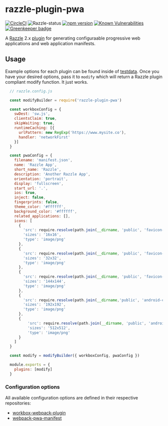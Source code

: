 # razzle-plugin-pwa

[![CircleCI](https://circleci.com/gh/rhodee/razzle-plugin-pwa/tree/master.svg?style=shield)](https://circleci.com/gh/rhodee/razzle-plugin-pwa/tree/master)
![Razzle-status](https://david-dm.org/rhodee/razzle-plugin-pwa.svg?path=packages/razzle-plugin-pwa) [![npm version](https://badge.fury.io/js/razzle-plugin-pwa.svg)](https://badge.fury.io/js/razzle) [![Known Vulnerabilities](https://snyk.io/test/npm/razzle-plugin-pwa/badge.svg)](https://snyk.io/test/npm/razzle-plugin-pwa) [![Greenkeeper badge](https://badges.greenkeeper.io/rhodee/razzle-plugin-pwa.svg)](https://greenkeeper.io/)

A [Razzle](https://github.com/jaredpalmer/razzle) 2.x [plugin](https://github.com/jaredpalmer/razzle/tree/master/packages) for generating configuraable progressive web applications and web application manifests.

## Usage

Example options for each plugin can be found inside of [testdata]('testdata'). Once you have your desired options, pass it to `modify` which will return a Razzle plugin compliant modify function. It just works.

```javascript
  // razzle.config.js

  const modifyBuilder = require('razzle-plugin-pwa')

  const workboxConfig = {
    swDest: 'sw.js',
    clientsClaim: true,
    skipWaiting: true,
    runtimeCaching: [{
      urlPattern: new RegExp('https://www.mysite.co'),
      handler: 'networkFirst'
    }]
  }

  const pwaConfig = {
    filename: 'manifest.json',
    name: 'Razzle App',
    short_name: 'Razzle',
    description: 'Another Razzle App',
    orientation: 'portrait',
    display: 'fullscreen',
    start_url: '.',
    ios: true,
    inject: false,
    fingerprints: false,
    theme_color: '#ffffff',
    background_color: '#ffffff',
    related_applications: [],
    icons: [
      {
        'src': require.resolve(path.join(__dirname, 'public', 'favicon-16x16.png')),
        'sizes': '16x16',
        'type': 'image/png'
      },
      {
        'src': require.resolve(path.join(__dirname, 'public', 'favicon-32x32.png')),
        'sizes': '32x32',
        'type': 'image/png'
      },
      {
        'src': require.resolve(path.join(__dirname, 'public', 'favicon-144x144.png')),
        'sizes': '144x144',
        'type': 'image/png'
      },
      {
        'src': require.resolve(path.join(__dirname,'public', 'android-chrome-192x192.png')),
        'sizes': '192x192',
        'type': 'image/png'
      },
      {
          'src': require.resolve(path.join(__dirname, 'public', 'android-chrome-512x512.png')),
          'sizes': '512x512',
          'type': 'image/png'
      }
    ]
  }

  const modify = modifyBuilder({ workboxConfig, pwaConfig })

  module.exports = {
    plugins: [modify]
  }
```

### Configuration options

All available configuration options are defined in their respective repositories:

- [workbox-webpack-plugin](https://developers.google.com/web/tools/workbox/modules/workbox-webpack-plugin)
- [webpack-pwa-manifest](https://github.com/arthurbergmz/webpack-pwa-manifest)
